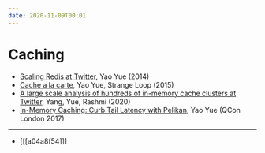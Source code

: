 ```yaml
---
date: 2020-11-09T00:01
---
```


# Caching 


- [Scaling Redis at Twitter](https://www.youtube.com/watch?v=rP9EKvWt0zo), Yao Yue (2014)
- [Cache a la carte](https://youtu.be/pLRztKYvMLk), Yao Yue, Strange Loop (2015)
- [A large scale analysis of hundreds of in-memory cache clusters at Twitter](https://www.usenix.org/system/files/osdi20-yang.pdf), Yang, Yue, Rashmi (2020)
- [In-Memory Caching: Curb Tail Latency with Pelikan](https://www.infoq.com/presentations/pelikan-distributed-caching/), Yao Yue (QCon London 2017)

--- 
- [[[a04a8f54]]]